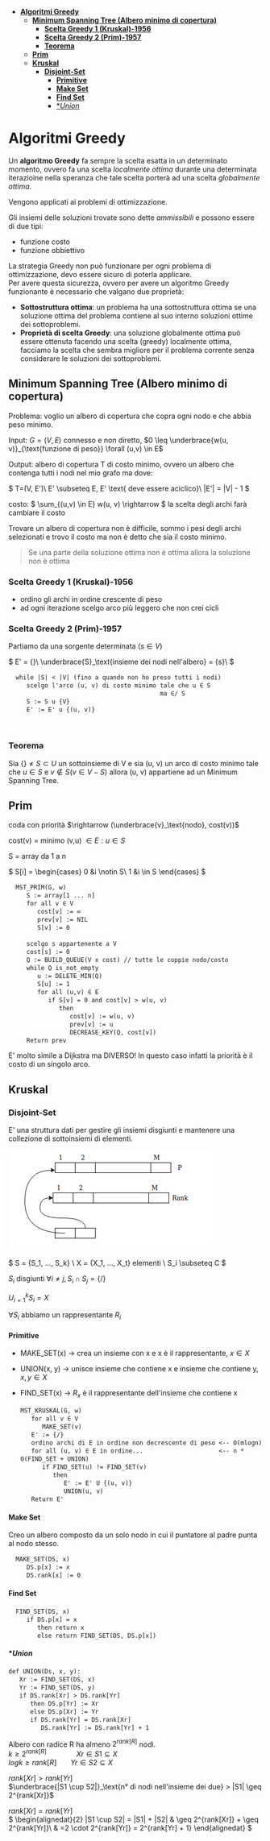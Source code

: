 - [**Algoritmi Greedy**](#algoritmi-greedy)
  - [**Minimum Spanning Tree (Albero minimo di copertura)**](#minimum-spanning-tree-albero-minimo-di-copertura)
    - [**Scelta Greedy 1 (Kruskal)-1956**](#scelta-greedy-1-kruskal-1956)
    - [**Scelta Greedy 2 (Prim)-1957**](#scelta-greedy-2-prim-1957)
    - [**Teorema**](#teorema)
  - [**Prim**](#prim)
  - [**Kruskal**](#kruskal)
    - [**Disjoint-Set**](#disjoint-set)
      - [**Primitive**](#primitive)
      - [**Make Set**](#make-set)
      - [**Find Set**](#find-set)
      - [**Union*](#union)

# **Algoritmi Greedy**

Un **algoritmo Greedy** fa sempre la scelta esatta in un determinato momento, ovvero fa una scelta *localmente ottima* durante una determinata iterazioine nella speranza che tale scelta porterà ad una scelta *globalmente ottima*.

Vengono applicati ai problemi di ottimizzazione.

Gli insiemi delle soluzioni trovate sono dette *ammissibili* e possono essere di due tipi:

- funzione costo
- funzione obbiettivo

La strategia Greedy non può funzionare per ogni problema di ottimizzazione, devo essere sicuro di poterla applicare.  
Per avere questa sicurezza, ovvero per avere un algoritmo Greedy funzionante è necessario che valgano due proprietà:

- **Sottostruttura ottima**: un problema ha una sottostruttura ottima se una soluzione ottima del problema contiene al suo interno soluzioni ottime dei sottoproblemi.
- **Proprietà di scelta Greedy**: una soluzione globalmente ottima può essere ottenuta facendo una scelta (greedy) localmente ottima, facciamo la scelta che sembra migliore per il problema corrente senza considerare le soluzioni dei sottoproblemi.

## **Minimum Spanning Tree (Albero minimo di copertura)**

Problema: voglio un albero di copertura che copra ogni nodo e che abbia peso minimo.

Input: $G = (V, E)$ connesso e non diretto, $0 \leq \underbrace{w(u, v)}_{\text{funzione di peso}} \forall (u,v) \in E$

Output: albero di copertura T di costo minimo, ovvero un albero che contenga tutti i nodi nel mio grafo ma dove:

$
   T=(V, E')\\
   E' \subseteq E, E' \text{ deve essere aciclico}\\
   |E'| = |V| - 1
$

costo:
$
   \sum_{(u,v) \in E} w(u, v) \rightarrow
$
la scelta degli archi farà cambiare il costo


Trovare un albero di copertura non è difficile, sommo i pesi degli archi selezionati e trovo il costo ma non è detto che sia il costo minimo.

> Se una parte della soluzione ottima non è ottima allora la soluzione non è ottima


### **Scelta Greedy 1 (Kruskal)-1956**

+ ordino gli archi in ordine crescente di peso
+ ad ogni iterazione scelgo arco più leggero che non crei cicli

### **Scelta Greedy 2 (Prim)-1957**

Partiamo da una sorgente determinata ($s \in V$)

$
   E' = \{\}\\
   \underbrace{S}_\text{insieme dei nodi nell'albero} = \{s\}\\
$

      while |S| < |V| (fino a quando non ho preso tutti i nodi)
         scelgo l'arco (u, v) di costo minimo tale che u ∈ S 
                                              ma ∈/ S
         S := S u {V}
         E' := E' u {(u, v)}
​
### **Teorema**

Sia $\{\} \neq S \subset U$ un sottoinsieme di V e sia (u, v) un arco di costo minimo tale che $u \in S$ e $v \notin S(v \in V-S)$ allora (u, v) appartiene ad un Minimum Spanning Tree.

## **Prim**

coda con priorità $\rightarrow (\underbrace{v}_\text{nodo}, cost(v))$

cost(v) = minimo (v,u) $\in E: u \in S$

S = array da 1 a n

$
 S[i] = 
 \begin{cases}
    0 &i \notin S\\
    1 &i \in S
 \end{cases} 
$

      MST_PRIM(G, w)
         S := array[1 ... n]
         for all v ∈ V
            cost[v] := ∞
            prev[v] := NIL
            S[v] := 0
         
         scelgo s appartenente a V
         cost[s] := 0
         Q := BUILD_QUEUE(V x cost) // tutte le coppie nodo/costo
         while Q is_not_empty
            u := DELETE_MIN(Q)
            S[u] := 1
            for all (u,v) ∈ E
               if S[v] = 0 and cost[v] > w(u, v)
                  then
                     cost[v] := w(u, v)
                     prev[v] := u
                     DECREASE_KEY(Q, cost[v])
         Return prev

E' molto simile a Dijkstra ma DIVERSO! In questo caso infatti la priorità è il costo di un singolo arco.

## **Kruskal**

### **Disjoint-Set**

E' una struttura dati per gestire gli insiemi disgiunti e mantenere una collezione di sottoinsiemi di elementi.

![Disjoint-Set](/images/DISJOINT_SET.png)

$
   S = \{S_1, ..., S_k\} \\
   X = \{X_1, ..., X_t\} elementi \\
   S_i \subseteq C
$

$S_i$ disgiunti $\forall i \neq j, S_i \cap S_j = \{/\}$

$U^k_{i = 1} S_i = X$

$\forall S_i$ abbiamo un rappresentante $R_i$ 

#### **Primitive**

- MAKE_SET(x) $\rightarrow$ crea un insieme con x e x è il rappresentante, $x\in X$
- UNION(x, y) $\rightarrow$ unisce insieme che contiene x e insieme che contiene y, $x,y\in X$
- FIND_SET(x) $\rightarrow$ $R_x$ è il rappresentante dell'insieme che contiene x

      MST_KRUSKAL(G, w)
         for all v ∈ V
            MAKE_SET(v)
         E' := {/}
         ordino archi di E in ordine non decrescente di peso <-- O(mlogn)
         for all (u, v) ∈ E in ordine...                     <-- n * O(FIND_SET + UNION)
            if FIND_SET(u) != FIND_SET(v)
               then
                  E' := E' U {(u, v)}
                  UNION(u, v)
         Return E'

#### **Make Set**

Creo un albero composto da un solo nodo in cui il puntatore al padre punta al nodo stesso.

      MAKE_SET(DS, x)
         DS.p[x] := x
         DS.rank[x] := 0

#### **Find Set**

      FIND_SET(DS, x)
         if DS.p[x] = x
            then return x
            else return FIND_SET(DS, DS.p[x])

#### **Union*

```
def UNION(Ds, x, y):
   Xr := FIND_SET(DS, x)
   Yr := FIND_SET(DS, y)
   if DS.rank[Xr] > DS.rank[Yr]
      then DS.p[Yr] := Xr
      else DS.p[Xr] := Yr
      if DS.rank[Yr] = DS.rank[Xr]
         DS.rank[Yr] := DS.rank[Yr] + 1
```

Albero con radice R ha almeno $2^{rank[R]}$ nodi.  
$k \geq 2^{rank[R]}$ &nbsp; &nbsp; &nbsp; &nbsp; &nbsp; &nbsp; &nbsp; $Xr \in S1 \subseteq X$  
$logk \geq rank[R]$ &nbsp; &nbsp; &nbsp;  $Yr \in S2 \subseteq X$

$rank[Xr] > rank[Yr]$  
$\underbrace{|S1 \cup S2|}_\text{n° di nodi nell'insieme dei due} > |S1| \geq 2^{rank[Xr]}$

$rank[Xr] = rank[Yr]$  
$
\begin{alignedat}{2}
  |S1 \cup S2| = |S1| + |S2|  & \geq 2^{rank[Xr]} + \geq 2^{rank[Yr]}\\
   & =2 \cdot 2^{rank[Yr]} = 2^{rank[Yr] + 1}
\end{alignedat}
$
